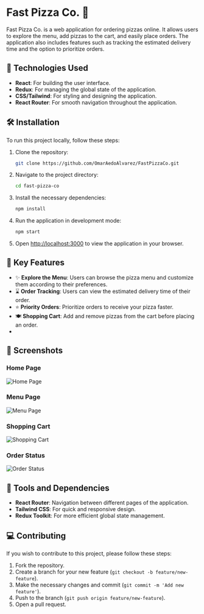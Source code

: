# Fast Pizza Co. 🍕

Fast Pizza Co. is a web application for ordering pizzas online. It allows users to explore the menu, add pizzas to the cart, and easily place orders. The application also includes features such as tracking the estimated delivery time and the option to prioritize orders.

## 🚀 Technologies Used

- **React**: For building the user interface.
- **Redux**: For managing the global state of the application.
- **CSS/Tailwind**: For styling and designing the application.
- **React Router**: For smooth navigation throughout the application.

## 🛠️ Installation

To run this project locally, follow these steps:

1. Clone the repository:
   ```bash
   git clone https://github.com/OmarAedoAlvarez/FastPizzaCo.git
   ```
2. Navigate to the project directory:
   ```bash
   cd fast-pizza-co
   ```
3. Install the necessary dependencies:
   ```bash
   npm install
   ```
4. Run the application in development mode:
   ```bash
   npm start
   ```
5. Open [http://localhost:3000](http://localhost:3000) to view the application in your browser.

## 🌱 Key Features

- ✨ **Explore the Menu**: Users can browse the pizza menu and customize them according to their preferences.
- ⌛ **Order Tracking**: Users can view the estimated delivery time of their order.
- ⭐ **Priority Orders**: Prioritize orders to receive your pizza faster.
- 🍽️ **Shopping Cart**: Add and remove pizzas from the cart before placing an order.
- 
## 🌄 Screenshots

### Home Page
![Home Page](https://github.com/OmarAedoBeta/FastPizzaCo/raw/main/Assets/Images/Home.png)

### Menu Page
![Menu Page](https://github.com/OmarAedoBeta/FastPizzaCo/raw/main/Assets/Images/Menu.png)

### Shopping Cart
![Shopping Cart](https://github.com/OmarAedoBeta/FastPizzaCo/raw/main/Assets/Images/Cart.png)

### Order Status
![Order Status](https://github.com/OmarAedoBeta/FastPizzaCo/raw/main/Assets/Images/Status.png)

## 🔧 Tools and Dependencies

- **React Router**: Navigation between different pages of the application.
- **Tailwind CSS**: For quick and responsive design.
- **Redux Toolkit**: For more efficient global state management.

## 💻 Contributing

If you wish to contribute to this project, please follow these steps:

1. Fork the repository.
2. Create a branch for your new feature (`git checkout -b feature/new-feature`).
3. Make the necessary changes and commit (`git commit -m 'Add new feature'`).
4. Push to the branch (`git push origin feature/new-feature`).
5. Open a pull request.
